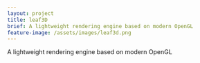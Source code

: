 ```yaml
---
layout: project
title: leaf3D
brief: A lightweight rendering engine based on modern OpenGL
feature-image: /assets/images/leaf3d.png
---
```


A lightweight rendering engine based on modern OpenGL
